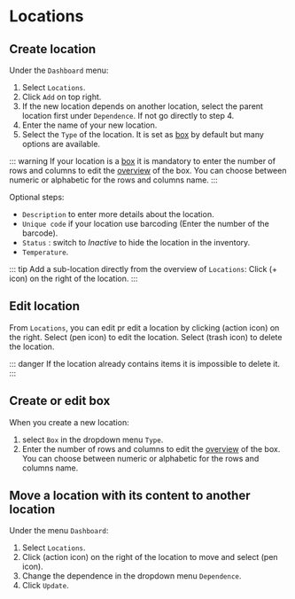 # Locations

## Create location
Under the `Dashboard` menu:
1. Select `Locations`. 
2. Click `Add` on top right.
3. If the new location depends on another location, select the parent location first under `Dependence`. If not go directly to step 4.
4. Enter the name of your new location. 
5. Select the `Type` of the location. It is set as [box](/laboratory-information-management-system/dashboard-locations.html#create-or-edit-box) by default but many options are available.

::: warning
If your location is a [box](/laboratory-information-management-system/dashboard-locations.html#create-or-edit-box)  it is mandatory to enter the number of rows and columns to edit the [overview](/laboratory-information-management-system/storage-overview.html#overview) of the box. You can choose between numeric or alphabetic for the rows and columns name.
:::

Optional steps:
* `Description` to enter more details about the location.
* `Unique code` if your location use barcoding (Enter the number of the barcode).
* `Status` : switch to *Inactive* to hide the location in the inventory.
* `Temperature`.

::: tip
Add a sub-location directly from the overview of `Locations`: Click (+ icon) on the right of the location.
:::

## Edit location
From `Locations`, you can edit pr edit a location by clicking (action icon) on the right.
Select (pen icon) to edit the location. Select (trash icon) to delete the location.

::: danger
If the location already contains items it is impossible to delete it.
:::

## Create or edit box
When you create a new location:
 1. select `Box` in the dropdown menu `Type`.
2. Enter the number of rows and columns to edit the [overview](/laboratory-information-management-system/storage-overview.html#overview) of the box. You can choose between numeric or alphabetic for the rows and columns name.

## Move a location with its content to another location
Under the menu `Dashboard`:
1. Select `Locations`.
2. Click (action icon) on the right of the location to move and select (pen icon).
3. Change the dependence in the dropdown menu `Dependence`.
4. Click `Update`.
